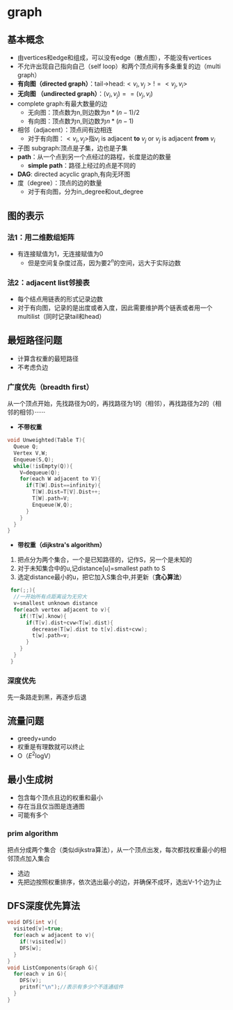# graph
## 基本概念
- 由vertices和edge和组成，可以没有edge（散点图），不能没有vertices
- 不允许出现自己指向自己（self loop）和两个顶点间有多条重复的边（multi graph）
- **有向图（directed graph）**：tail->head:$<v_i,v_j>!=<v_j,v_i>$
- **无向图 （undirected graph）**：$(v_i,v_j)==(v_j,v_i)$
- complete graph:有最大数量的边
  - 无向图：顶点数为n,则边数为$n*(n-1)/2$
  - 有向图：顶点数为n,则边数为$n*(n-1)$
- 相邻（adjacent）：顶点间有边相连
  - 对于有向图：$<v_i,v_j>$指$v_i$ is adjacent **to** $v_j$ or $v_j$ is adjacent **from** $v_i$
- 子图 subgraph:顶点是子集，边也是子集
- **path**：从一个点到另一个点经过的路程，长度是边的数量
  - **simple path**：路径上经过的点是不同的
- **DAG**: directed acyclic graph,有向无环图
- 度（degree）：顶点的边的数量
  - 对于有向图，分为in_degree和out_degree
## 图的表示
### 法1：用二维数组矩阵
- 有连接赋值为1，无连接赋值为0
  - 但是空间复杂度过高，因为要$2^n$的空间，远大于实际边数
### 法2：adjacent list邻接表
- 每个结点用链表的形式记录边数
- 对于有向图，记录的是出度或者入度，因此需要维护两个链表或者用一个multilist（同时记录tail和head）
## 最短路径问题
- 计算含权重的最短路径
- 不考虑负边
### 广度优先（breadth first）
从一个顶点开始，先找路径为0的，再找路径为1的（相邻），再找路径为2的（相邻的相邻）······
- **不带权重**
```c
void Unweighted(Table T){
  Queue Q;
  Vertex V,W;
  Enqueue(S,Q);
  while(!isEmpty(Q)){
    V=dequeue(Q);
    for(each W adjacent to V){
      if(T[W].Dist==infinity){
        T[W].Dist=T[V].Dist++;
        T[W].path=V;
        Enqueue(W,Q);
      }
    }
  }
}
```
- **带权重（dijkstra's algorithm）** 
1. 把点分为两个集合，一个是已知路径的，记作S，另一个是未知的
2. 对于未知集合中的u,记distance[u]=smallest path to S
3. 选定distance最小的u，把它加入S集合中,并更新（**贪心算法**）
  
```c
 for(;;){
  //一开始所有点距离设为无穷大
  v=smallest unknown distance
  for(each vertex adjacent to v){
    if(!T[w].know){
      if(T[v].dist+cvw<T[w].dist){
        decrease(T[w].dist to t[v].dist+cvw);
        t[w].path=v;
      }
    }
  }
 }
```
### 深度优先 
先一条路走到黑，再逐步后退

## 流量问题
- greedy+undo
- 权重是有理数就可以终止
- O（$E^2$logV）

## 最小生成树
- 包含每个顶点且边的权重和最小
- 存在当且仅当图是连通图
- 可能有多个
### prim algorithm
把点分成两个集合（类似dijkstra算法），从一个顶点出发，每次都找权重最小的相邻顶点加入集合

- 选边
- 先把边按照权重排序，依次选出最小的边，并确保不成环，选出V-1个边为止

## DFS深度优先算法
```c
void DFS(int v){
  visited[v]=true;
  for(each w adjacent to v){
    if(!visited[w])
    DFS[w];
  }
}
void ListComponents(Graph G){
  for(each v in G){
    DFS(v);
    pritnf("\n");//表示有多少个不连通组件
  }
}
```